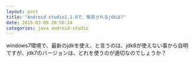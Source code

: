 ```yaml
---
layout: post
title: "Android studio1.1.0で、推奨されるjdkは?"
date: 2015-03-09 20:56:24
categories: java android-studio
---
```

<p>windows7環境で、最新のjdkを使え、と言うのは、jdk8が使えない事から自明ですが、jdk7のバージョンは、どれを使うのが適切なのでしょうか？</p>
